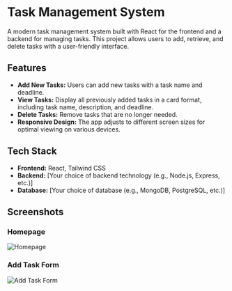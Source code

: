 # Task Management System

A modern task management system built with React for the frontend and a backend for managing tasks. This project allows users to add, retrieve, and delete tasks with a user-friendly interface.

## Features

- **Add New Tasks:** Users can add new tasks with a task name and deadline.
- **View Tasks:** Display all previously added tasks in a card format, including task name, description, and deadline.
- **Delete Tasks:** Remove tasks that are no longer needed.
- **Responsive Design:** The app adjusts to different screen sizes for optimal viewing on various devices.

## Tech Stack

- **Frontend:** React, Tailwind CSS
- **Backend:** [Your choice of backend technology (e.g., Node.js, Express, etc.)]
- **Database:** [Your choice of database (e.g., MongoDB, PostgreSQL, etc.)]

## Screenshots

### Homepage
![Homepage](logo1.jpg)

### Add Task Form
![Add Task Form](logo2.jpg)

